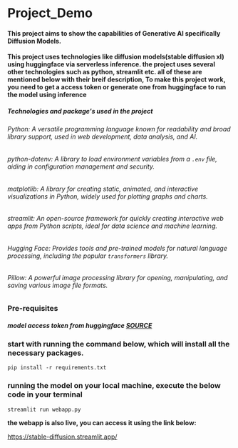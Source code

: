 ﻿# Project_Demo

#### This project aims to show the capabilities of Generative AI specifically Diffusion Models.

**This project uses technologies like diffusion models(stable diffusion xl) using huggingface via serverless inference.
the project uses several other technologies such as python, streamlit etc. all of these are mentioned below with their breif description,
To make this project work, you need to get
a access token or generate one from huggingface to run the model using inference** 

##### Technologies and package's used in the project


###### Python: A versatile programming language known for readability and broad library support, used in web development, data analysis, and AI.

###### python-dotenv: A library to load environment variables from a `.env` file, aiding in configuration management and security.

###### matplotlib: A library for creating static, animated, and interactive visualizations in Python, widely used for plotting graphs and charts.

###### streamlit: An open-source framework for quickly creating interactive web apps from Python scripts, ideal for data science and machine learning.

###### Hugging Face: Provides tools and pre-trained models for natural language processing, including the popular `transformers` library.

###### Pillow: A powerful image processing library for opening, manipulating, and saving various image file formats.

### Pre-requisites
##### model access token from huggingface [SOURCE](https://huggingface.co/settings/tokens)

### start with running the command below, which will install all the necessary packages.
```
pip install -r requirements.txt
```
### running the model on your local machine, execute the below code in your terminal
```
streamlit run webapp.py
```

**the webapp is also live, you can access it using the link below:**

https://stable-diffusion.streamlit.app/


